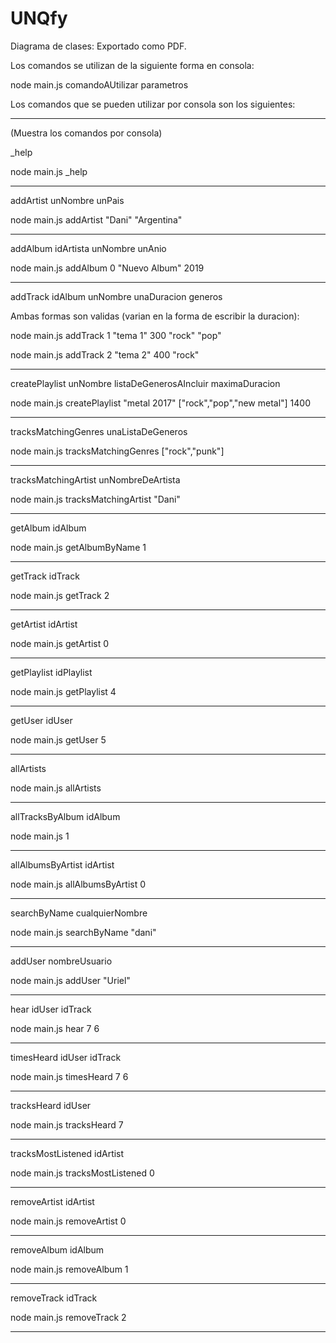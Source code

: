 # UNQfy

Diagrama de clases:
Exportado como PDF.

Los comandos se utilizan de la siguiente forma en consola:

node main.js comandoAUtilizar parametros

Los comandos que se pueden utilizar por consola son los siguientes:

--------------------------------------------------------------------------

(Muestra los comandos por consola)

_help

node main.js _help

--------------------------------------------------------------------------

addArtist unNombre unPais

node main.js addArtist "Dani" "Argentina"

--------------------------------------------------------------------------

addAlbum idArtista unNombre unAnio

node main.js addAlbum 0 "Nuevo Album" 2019

--------------------------------------------------------------------------

addTrack idAlbum unNombre unaDuracion generos

Ambas formas son validas (varian en la forma de escribir la duracion):

node main.js addTrack 1 "tema 1" 300 "rock" "pop"

node main.js addTrack 2 "tema 2" 400 "rock"

--------------------------------------------------------------------------

createPlaylist unNombre listaDeGenerosAIncluir maximaDuracion

node main.js createPlaylist "metal 2017" ["rock","pop","new metal"] 1400

--------------------------------------------------------------------------

tracksMatchingGenres unaListaDeGeneros

node main.js tracksMatchingGenres ["rock","punk"]

--------------------------------------------------------------------------

tracksMatchingArtist unNombreDeArtista

node main.js tracksMatchingArtist "Dani"

--------------------------------------------------------------------------

getAlbum idAlbum

node main.js getAlbumByName 1

--------------------------------------------------------------------------

getTrack idTrack

node main.js getTrack 2

--------------------------------------------------------------------------

getArtist idArtist

node main.js getArtist 0

--------------------------------------------------------------------------

getPlaylist idPlaylist

node main.js getPlaylist 4

--------------------------------------------------------------------------

getUser idUser

node main.js getUser 5

--------------------------------------------------------------------------

allArtists

node main.js allArtists

--------------------------------------------------------------------------

allTracksByAlbum idAlbum

node main.js 1

--------------------------------------------------------------------------

allAlbumsByArtist idArtist

node main.js allAlbumsByArtist 0

--------------------------------------------------------------------------

searchByName cualquierNombre

node main.js searchByName "dani"

--------------------------------------------------------------------------

addUser nombreUsuario

node main.js addUser "Uriel"

--------------------------------------------------------------------------

hear idUser idTrack

node main.js hear 7 6

--------------------------------------------------------------------------

timesHeard idUser idTrack

node main.js timesHeard 7 6

--------------------------------------------------------------------------

tracksHeard idUser

node main.js tracksHeard 7

--------------------------------------------------------------------------

tracksMostListened idArtist

node main.js tracksMostListened 0

--------------------------------------------------------------------------

removeArtist idArtist

node main.js removeArtist 0

--------------------------------------------------------------------------

removeAlbum idAlbum

node main.js removeAlbum 1

--------------------------------------------------------------------------

removeTrack idTrack

node main.js removeTrack 2

--------------------------------------------------------------------------




